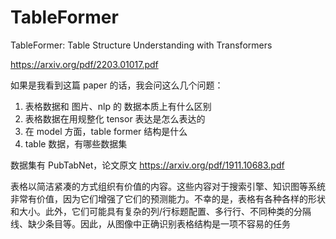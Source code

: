 # TableFormer

TableFormer: Table Structure Understanding with Transformers

https://arxiv.org/pdf/2203.01017.pdf

如果是我看到这篇 paper 的话，我会问这么几个问题：
1. 表格数据和 图片、nlp 的 数据本质上有什么区别
2. 表格数据在用规整化 tensor 表达是怎么表达的
3. 在 model 方面，table former 结构是什么
4. table 数据，有哪些数据集

数据集有 PubTabNet，论文原文 https://arxiv.org/pdf/1911.10683.pdf

表格以简洁紧凑的方式组织有价值的内容。这些内容对于搜索引擎、知识图等系统非常有价值，因为它们增强了它们的预测能力。不幸的是，表格有各种各样的形状和大小。此外，它们可能具有复杂的列/行标题配置、多行行、不同种类的分隔线、缺少条目等。因此，从图像中正确识别表格结构是一项不容易的任务